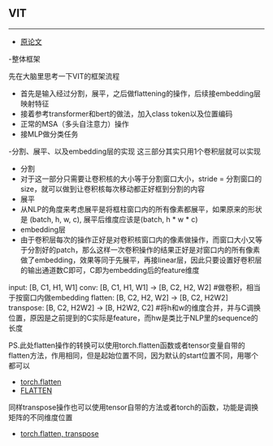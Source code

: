 ## VIT
***

- [原论文](https://github.com/wmhwmh521/reading-paper/blob/main/paper/VIT/5VIT.pdf)

-整体框架


先在大脑里思考一下VIT的框架流程
* 首先是输入经过分割，展平，之后做flattening的操作，后续接embedding层映射特征
* 接着参考transformer和bert的做法，加入class token以及位置编码
* 正常的MSA（多头自注意力）操作
* 接MLP做分类任务

-分割、展平、以及embedding层的实现
这三部分其实只用1个卷积层就可以实现
* 分割
 * 对于这一部分只需要让卷积核的大小等于分割窗口大小，stride = 分割窗口的size，就可以做到让卷积核每次移动都正好框到分割的内容
* 展平
 * 从NLP的角度来考虑展平是将框柱窗口内的所有像素都展平，如果原来的形状是 (batch, h, w, c), 展平后维度应该是(batch, h * w * c) 
* embedding层
 * 由于卷积层每次的操作正好是对卷积核窗口内的像素做操作，而窗口大小又等于分割好的patch，那么这样一次卷积操作的结果正好是对窗口内的所有像素做了embedding，效果等同于先展平，再接linear层，因此只要设置好卷积层的输出通道数C即可，C即为embedding后的feature维度

input:     [B, C1, H1, W1]
conv:      [B, C1, H1, W1] -> [B, C2, H2, W2]   #做卷积，相当于按窗口内做embedding
flatten:   [B, C2, H2, W2]   -> [B, C2, H2W2]   
transpose: [B, C2, H2W2] -> [B, H2W2, C2]       #将h和w的维度合并，并与C调换位置，原因是之前提到的C实际是feature，而hw是类比于NLP里的sequence的长度

PS.此处flatten操作的转换可以使用torch.flatten函数或者tensor变量自带的flatten方法，作用相同，但是起始位置不同，因为默认的start位置不同，用哪个都可以
- [torch.flatten](https://pytorch.org/docs/stable/generated/torch.flatten.html?highlight=flatten#torch.flatten)
- [FLATTEN](https://pytorch.org/docs/stable/generated/torch.nn.Flatten.html?highlight=flatten#torch.nn.Flatten)

同样transpose操作也可以使用tensor自带的方法或者torch的函数，功能是调换矩阵的不同维度位置
- [torch.flatten, transpose](https://pytorch.org/docs/stable/generated/torch.transpose.html#torch.transpose)

